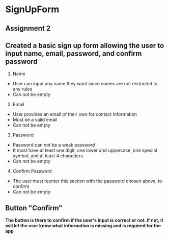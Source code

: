 # SignUpForm

## Assignment 2

## Created a basic sign up form allowing the user to input name, email, password, and confirm password
1. Name
  - User can input any name they want since names are not restricted to any rules
  - Can not be empty
2. Email
  - User provides an email of their own for contact information
  - Must be a vaild email
  - Can not be empty
3. Password
  - Password can not be a weak password
  - It must have at least one digit, one lower and uppercase, one special symbol, and at least 4 characters
  - Can not be empty
4. Confirm Password
  - The user must reenter this section with the password chosen above, to confirm 
  - Can not be empty

## Button "Confirm"
  **The button is there to confirm if the user's input is correct or not.
  If not, it will let the user know what information is missing
  and is required for the app**

